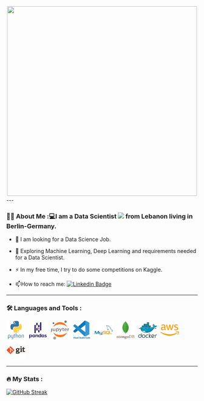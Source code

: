 <div id="header" align="center">
  <img src="https://media.giphy.com/media/1sgetPM00wWqJpVUTl/giphy.gif" width="500" height="500"/>
</div> 
---

### :man_technologist: About Me :💻I am a  Data Scientist <img src="https://media.giphy.com/media/WUlplcMpOCEmTGBtBW/giphy.gif" width="30"> from Lebanon living in Berlin-Germany.

- :telescope: I am looking for a Data Science Job.

- :seedling: Exploring Machine Learning, Deep Learning and requirements needed for a Data Scientist.

- :zap: In my free time, I try to do some competitions on Kaggle.

- :mailbox:How to reach me: [![Linkedin Badge](https://img.shields.io/badge/-kakbar-blue?style=flat&logo=Linkedin&logoColor=white)](https://www.linkedin.com/in/nadim-salameh-597171232/)
---


### :hammer_and_wrench: Languages and Tools :
<div>
  <img src ="https://github.com/devicons/devicon/blob/master/icons/python/python-original-wordmark.svg"  title="Python"  alt="Python" width="50" height="50"/>&nbsp;
  <img src="https://github.com/devicons/devicon/blob/master/icons/pandas/pandas-original-wordmark.svg" title="Pandas"  alt="Pandas" width="50" height="50"/>&nbsp;
  <img src ="https://github.com/devicons/devicon/blob/master/icons/jupyter/jupyter-original-wordmark.svg"  title="Jupyter Notebook"  alt="Jupyter Notebook" width="50" height="50"/>&nbsp;
  <img src ="https://github.com/devicons/devicon/blob/master/icons/vscode/vscode-original-wordmark.svg" title="VScode"  alt="VScode" width="50" height="50"/>&nbsp;
  <img src="https://github.com/devicons/devicon/blob/master/icons/mysql/mysql-original-wordmark.svg" title="MySQL"  alt="MySQL" width="50" height="50"/>&nbsp;
  <img src = "https://github.com/devicons/devicon/blob/master/icons/mongodb/mongodb-original-wordmark.svg" title="mongoDB" alt="mongoDB" width="50" height="50"/>&nbsp;
  <img src="https://github.com/devicons/devicon/blob/master/icons/docker/docker-original-wordmark.svg" title="Docker"  alt="Docker" width="50" height="50"/>&nbsp;
  <img src="https://github.com/devicons/devicon/blob/master/icons/amazonwebservices/amazonwebservices-plain-wordmark.svg" title="AWS" alt="AWS" width="50" height="50"/>&nbsp;
  <img src="https://github.com/devicons/devicon/blob/master/icons/git/git-original-wordmark.svg" title="Git" **alt="Git" width="50" height="50"/>
</div>

---

### :fire: My Stats :
[![GitHub Streak](http://github-readme-streak-stats.herokuapp.com?user=NadimSalameh&theme=dark&background=000000)](https://git.io/streak-stats)
